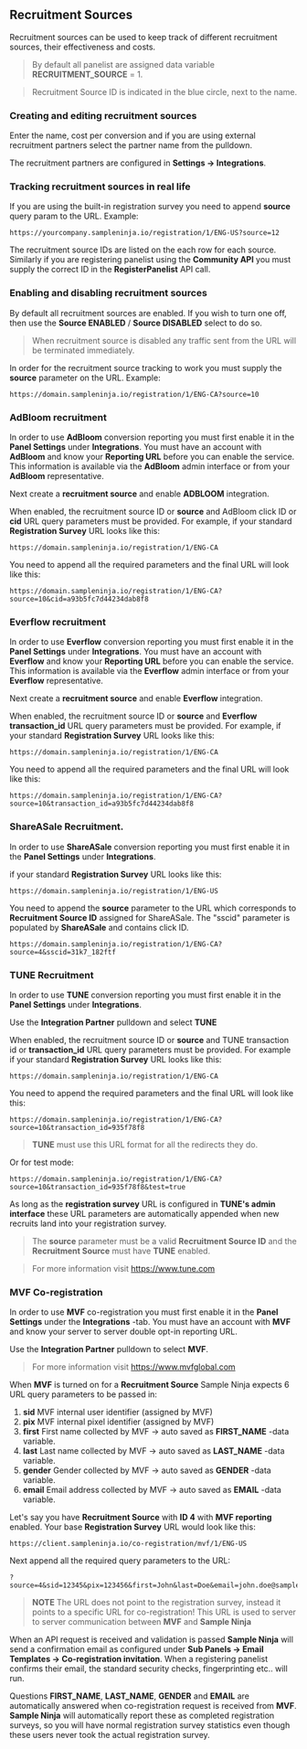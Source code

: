## Recruitment Sources

Recruitment sources can be used to keep track of different recruitment sources, their effectiveness and costs. 

> By default all panelist are assigned data variable **RECRUITMENT_SOURCE** = 1.

> Recruitment Source ID is indicated in the blue circle, next to the name.

### Creating and editing recruitment sources

Enter the name, cost per conversion and if you are using external recruitment partners select the partner name from the pulldown.

The recruitment partners are configured in **Settings -> Integrations**.

### Tracking recruitment sources in real life

If you are using the built-in registration survey you need to append **source** query param to the URL. Example:

```https://yourcompany.sampleninja.io/registration/1/ENG-US?source=12```

The recruitment source IDs are listed on the each row for each source. Similarly if you are registering panelist using the **Community API** you must supply the correct ID in the **RegisterPanelist** API call.

### Enabling and disabling recruitment sources
By default all recruitment sources are enabled. If you wish to turn one off, then use the **Source ENABLED** / **Source DISABLED** select to do so.

> When recruitment source is disabled any traffic sent from the URL will be terminated immediately.

In order for the recruitment source tracking to work you must supply the **source** parameter on the URL. Example:

```
https://domain.sampleninja.io/registration/1/ENG-CA?source=10
```

### AdBloom recruitment

In order to use **AdBloom** conversion reporting you must first enable it in the **Panel Settings** under **Integrations**. You must have an account with **AdBloom** and know your **Reporting URL** before you can enable the service. This information is available via the **AdBloom** admin interface or from your **AdBloom** representative.

Next create a **recruitment source** and enable **ADBLOOM** integration.

When enabled, the recruitment source ID or **source** and AdBloom click ID or **cid** URL query parameters must be provided. For example, if your standard **Registration Survey** URL looks like this:

```
https://domain.sampleninja.io/registration/1/ENG-CA
```

You need to append all the required parameters and the final URL will look like this:

```
https://domain.sampleninja.io/registration/1/ENG-CA?source=10&cid=a93b5fc7d44234dab8f8
```

### Everflow recruitment
In order to use **Everflow** conversion reporting you must first enable it in the **Panel Settings** under **Integrations**. You must have an account with **Everflow** and know your **Reporting URL** before you can enable the service. This information is available via the **Everflow** admin interface or from your **Everflow** representative.

Next create a **recruitment source** and enable **Everflow** integration.

When enabled, the recruitment source ID or **source** and **Everflow** **transaction_id** URL query parameters must be provided. For example, if your standard **Registration Survey** URL looks like this:

```
https://domain.sampleninja.io/registration/1/ENG-CA
```

You need to append all the required parameters and the final URL will look like this:

```
https://domain.sampleninja.io/registration/1/ENG-CA?source=10&transaction_id=a93b5fc7d44234dab8f8
```

### ShareASale Recruitment.
In order to use **ShareASale** conversion reporting you must first enable it in the **Panel Settings** under **Integrations**.

if your standard **Registration Survey** URL looks like this:
```
https://domain.sampleninja.io/registration/1/ENG-US
```

You need to append the **source** parameter to the URL which corresponds to **Recruitment Source ID** assigned for ShareASale. The "sscid" parameter is populated by **ShareASale** and contains click ID. 

```
https://domain.sampleninja.io/registration/1/ENG-CA?source=4&sscid=31k7_182ftf
```

### TUNE Recruitment
In order to use **TUNE** conversion reporting you must first enable it in the **Panel Settings** under **Integrations**. 

Use the **Integration Partner** pulldown and select **TUNE**

When enabled, the recruitment source ID or **source** and TUNE transaction id or **transaction_id** URL query parameters must be provided. For example if your standard **Registration Survey** URL looks like this:
```
https://domain.sampleninja.io/registration/1/ENG-CA
```

You need to append the required parameters and the final URL will look like this:

```
https://domain.sampleninja.io/registration/1/ENG-CA?source=10&transaction_id=935f78f8
```

> **TUNE** must use this URL format for all the redirects they do.

Or for test mode:

```
https://domain.sampleninja.io/registration/1/ENG-CA?source=10&transaction_id=935f78f8&test=true
```
As long as the **registration survey** URL is configured in **TUNE's admin interface** these URL parameters are automatically appended when new recruits land into your registration survey.

> The **source** parameter must be a valid **Recruitment Source ID** and the **Recruitment Source** must have **TUNE** enabled.

> For more information visit https://www.tune.com

### MVF Co-registration
In order to use **MVF** co-registration you must first enable it in the **Panel Settings** under the **Integrations** -tab. You must have an account with **MVF** and know your server to server double opt-in reporting URL.

Use the **Integration Partner** pulldown to select **MVF**.

> For more information visit https://www.mvfglobal.com

When **MVF** is turned on for a **Recruitment Source** Sample Ninja expects 6 URL query parameters to be passed in:

1) **sid** MVF internal user identifier (assigned by MVF)
2) **pix** MVF internal pixel identifier (assigned by MVF)
3) **first** First name collected by MVF -> auto saved as **FIRST_NAME** -data variable.
4) **last**  Last name collected by MVF -> auto saved as **LAST_NAME** -data variable.
5) **gender** Gender collected by MVF -> auto saved as **GENDER** -data variable.
6) **email** Email address collected by MVF -> auto saved as **EMAIL** -data variable.

Let's say you have **Recruitment Source** with **ID 4** with **MVF reporting** enabled. Your base **Registration Survey** URL would look like this:

```
https://client.sampleninja.io/co-registration/mvf/1/ENG-US
```

Next append all the required query parameters to the URL:

```
?source=4&sid=12345&pix=123456&first=John&last=Doe&email=john.doe@sampleninja.io&gender=1
```

> **NOTE** The URL does not point to the registration survey, instead it points to a specific URL for co-registration! This URL is used to server to server communication between **MVF** and **Sample Ninja**

When an API request is received and validation is passed **Sample Ninja** will send a confirmation email as configured under **Sub Panels -> Email Templates -> Co-registration invitation**. When a registering panelist confirms their email, the standard security checks, fingerprinting etc.. will run.

Questions **FIRST_NAME**, **LAST_NAME**, **GENDER** and **EMAIL** are automatically answered when co-registration request is received from **MVF**. **Sample Ninja** will automatically report these as completed registration surveys, so you will have normal registration survey statistics even though these users never took the actual registration survey.

